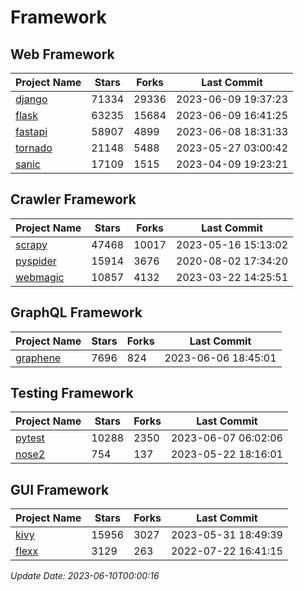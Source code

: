 # Framework

## Web Framework
| Project Name | Stars | Forks | Last Commit |
| ------------ | ----- | ----- | ----------- |
| [django](https://github.com/django/django) | 71334 | 29336 | 2023-06-09 19:37:23 |
| [flask](https://github.com/pallets/flask) | 63235 | 15684 | 2023-06-09 16:41:25 |
| [fastapi](https://github.com/tiangolo/fastapi) | 58907 | 4899 | 2023-06-08 18:31:33 |
| [tornado](https://github.com/tornadoweb/tornado) | 21148 | 5488 | 2023-05-27 03:00:42 |
| [sanic](https://github.com/sanic-org/sanic) | 17109 | 1515 | 2023-04-09 19:23:21 |

## Crawler Framework
| Project Name | Stars | Forks | Last Commit |
| ------------ | ----- | ----- | ----------- |
| [scrapy](https://github.com/scrapy/scrapy) | 47468 | 10017 | 2023-05-16 15:13:02 |
| [pyspider](https://github.com/binux/pyspider) | 15914 | 3676 | 2020-08-02 17:34:20 |
| [webmagic](https://github.com/code4craft/webmagic) | 10857 | 4132 | 2023-03-22 14:25:51 |

## GraphQL Framework
| Project Name | Stars | Forks | Last Commit |
| ------------ | ----- | ----- | ----------- |
| [graphene](https://github.com/graphql-python/graphene) | 7696 | 824 | 2023-06-06 18:45:01 |

## Testing Framework
| Project Name | Stars | Forks | Last Commit |
| ------------ | ----- | ----- | ----------- |
| [pytest](https://github.com/pytest-dev/pytest) | 10288 | 2350 | 2023-06-07 06:02:06 |
| [nose2](https://github.com/nose-devs/nose2) | 754 | 137 | 2023-05-22 18:16:01 |

## GUI Framework
| Project Name | Stars | Forks | Last Commit |
| ------------ | ----- | ----- | ----------- |
| [kivy](https://github.com/kivy/kivy) | 15956 | 3027 | 2023-05-31 18:49:39 |
| [flexx](https://github.com/flexxui/flexx) | 3129 | 263 | 2022-07-22 16:41:15 |

*Update Date: 2023-06-10T00:00:16*